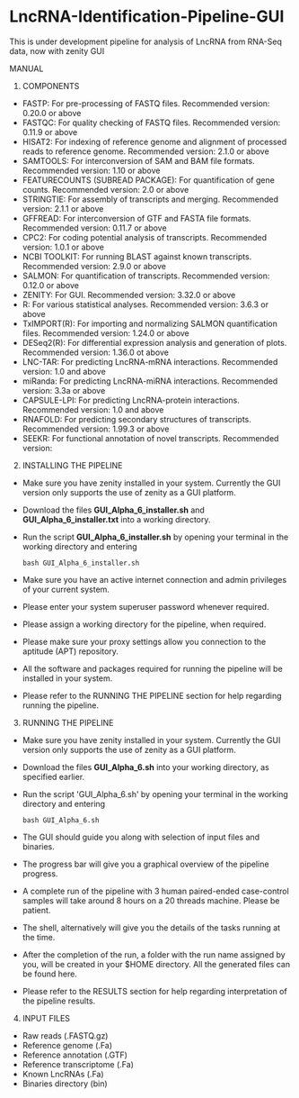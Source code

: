 # LncRNA-Identification-Pipeline-GUI
This is under development pipeline for analysis of LncRNA from RNA-Seq data, now with zenity GUI



MANUAL

1. COMPONENTS
- FASTP: For pre-processing of FASTQ files. Recommended version: 0.20.0 or above
- FASTQC: For quality checking of FASTQ files. Recommended version: 0.11.9 or above
- HISAT2: For indexing of reference genome and alignment of processed reads to reference genome. Recommended version: 2.1.0 or above
- SAMTOOLS: For interconversion of SAM and BAM file formats. Recommended version: 1.10 or above
- FEATURECOUNTS (SUBREAD PACKAGE): For quantification of gene counts. Recommended version: 2.0 or above
- STRINGTIE: For assembly of transcripts and merging. Recommended version: 2.1.1 or above
- GFFREAD: For interconversion of GTF and FASTA file formats. Recommended version: 0.11.7 or above
- CPC2: For coding potential analysis of transcripts. Recommended version: 1.0.1 or above
- NCBI TOOLKIT: For running BLAST against known transcripts. Recommended version: 2.9.0 or above
- SALMON: For quantification of transcripts. Recommended version: 0.12.0 or above
- ZENITY: For GUI. Recommended version: 3.32.0 or above
- R: For various statistical analyses. Recommended version: 3.6.3 or above
- TxIMPORT(R): For importing and normalizing SALMON quantification files. Recommended version: 1.24.0 or above
- DESeq2(R): For differential expression analysis and generation of plots. Recommended version: 1.36.0 ot above
- LNC-TAR: For predicting LncRNA-mRNA interactions. Recommended version: 1.0 and above
- miRanda: For predicting LncRNA-miRNA interactions. Recommended version: 3.3a or above
- CAPSULE-LPI: For predicting LncRNA-protein interactions. Recommended version: 1.0 and above
- RNAFOLD: For predicting secondary structures of transcripts. Recommended version: 1.99.3 or above
- SEEKR: For functional annotation of novel transcripts. Recommended version: 

2. INSTALLING THE PIPELINE
- Make sure you have zenity installed in your system. Currently the GUI version only supports the use of zenity as a GUI platform.
- Download the files **GUI_Alpha_6_installer.sh** and **GUI_Alpha_6_installer.txt** into a working directory.
- Run the script **GUI_Alpha_6_installer.sh** by opening your terminal in the working directory and entering 

  ```
  bash GUI_Alpha_6_installer.sh
  ```
- Make sure you have an active internet connection and admin privileges of your current system.
- Please enter your system superuser password whenever required.
- Please assign a working directory for the pipeline, when required.
- Please make sure your proxy settings allow you connection to the aptitude (APT) repository.
- All the software and packages required for running the pipeline will be installed in your system.
- Please refer to the RUNNING THE PIPELINE section for help regarding running the pipeline.

3. RUNNING THE PIPELINE
- Make sure you have zenity installed in your system. Currently the GUI version only supports the use of zenity as a GUI platform.
- Download the files **GUI_Alpha_6.sh** into your working directory, as specified earlier.
- Run the script 'GUI_Alpha_6.sh' by opening your terminal in the working directory and entering 

  ```
  bash GUI_Alpha_6.sh
  ```
- The GUI should guide you along with selection of input files and binaries.
- The progress bar will give you a graphical overview of the pipeline progress.
- A complete run of the pipeline with 3 human paired-ended case-control samples will take around 8 hours on a 20 threads machine. Please be patient.
- The shell, alternatively will give you the details of the tasks running at the time.
- After the completion of the run, a folder with the run name assigned by you, will be created in your $HOME directory. All the generated files can be found here.
- Please refer to the RESULTS section for help regarding interpretation of the pipeline results.

4. INPUT FILES
- Raw reads (.FASTQ.gz)
- Reference genome (.Fa)
- Reference annotation (.GTF)
- Reference transcriptome (.Fa)
- Known LncRNAs (.Fa)
- Binaries directory (bin)
